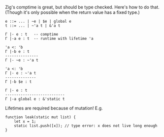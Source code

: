 Zig's comptime is great, but should be type checked. Here's how to do that.
(Though it's only possible when the return value has a fixed type.)

    e ::= ... | ~e | $e | global e
    t ::= ... | ~'a t | &'a t

    Γ |- e : t   -- comptime
    Γ |-a e : t  -- runtime with lifetime 'a

    'a <: 'b
    Γ |-b e : t
    ---------------
    Γ |- ~e : ~'a t

    'a <: 'b
    Γ |- e : ~'a t
    --------------
    Γ |-b $e : t

    Γ |- e : t
    ---------------------------
    Γ |-a global e : &'static t

Lifetimes are required because of mutation! E.g.

    function leak(static mut list) {
        let x = 1;
        static list.push([x]); // type error: x does not live long enough
    }
